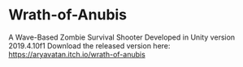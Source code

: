 # Wrath-of-Anubis
 A Wave-Based Zombie Survival Shooter
 Developed in Unity version 2019.4.10f1
 Download the released version here: https://aryavatan.itch.io/wrath-of-anubis

